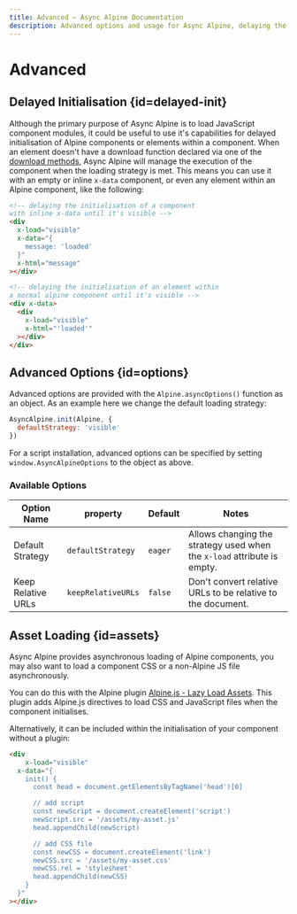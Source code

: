 ```yaml
---
title: Advanced — Async Alpine Documentation
description: Advanced options and usage for Async Alpine, delaying the initialisation of bundled or inline Alpine.js components and prefix customisation
---
```


# Advanced

## Delayed Initialisation {id=delayed-init}

Although the primary purpose of Async Alpine is to load JavaScript component modules, it could be useful to use it's capabilities for delayed initialisation of Alpine components or elements within a component. When an element doesn't have a download function declared via one of the [download methods](/docs/usage/), Async Alpine will manage the execution of the component when the loading strategy is met. This means you can use it with an empty or inline `x-data` component, or even any element within an Alpine component, like the following:

```html
<!-- delaying the initialisation of a component
with inline x-data until it's visible -->
<div
  x-load="visible"
  x-data="{
    message: 'loaded'
  }"
  x-html="message"
></div>

<!-- delaying the initialisation of an element within
a normal alpine component until it's visible -->
<div x-data>
  <div
    x-load="visible"
    x-html="'loaded'"
  ></div>
</div>
```

## Advanced Options {id=options}

Advanced options are provided with the `Alpine.asyncOptions()` function as an object. As an example here we change the default loading strategy:

```js
AsyncAlpine.init(Alpine, {
  defaultStrategy: 'visible'
})
```

For a script installation, advanced options can be specified by setting `window.AsyncAlpineOptions` to the object as above.

### Available Options

| Option Name          | property           | Default | Notes |
| -------------------- | ------------------ | ------- | ----- |
| Default Strategy     | `defaultStrategy`  | `eager` | Allows changing the strategy used when the `x-load` attribute is empty. |
| Keep Relative URLs   | `keepRelativeURLs` | `false` | Don't convert relative URLs to be relative to the document. |

## Asset Loading {id=assets}

Async Alpine provides asynchronous loading of Alpine components, you may also want to load a component CSS or a non-Alpine JS file asynchronously.

You can do this with the Alpine plugin [Alpine.js - Lazy Load Assets](https://github.com/tanthammar/alpine-lazy-load-assets). This plugin adds Alpine.js directives to load CSS and JavaScript files when the component initialises.

Alternatively, it can be included within the initialisation of your component without a plugin:

```html
<div
	x-load="visible"
  x-data="{
    init() {
      const head = document.getElementsByTagName('head')[0]

      // add script
      const newScript = document.createElement('script')
      newScript.src = '/assets/my-asset.js'
      head.appendChild(newScript)

      // add CSS file
      const newCSS = document.createElement('link')
      newCSS.src = '/assets/my-asset.css'
      newCSS.rel = 'stylesheet'
      head.appendChild(newCSS)
    }
  }"
></div>
```